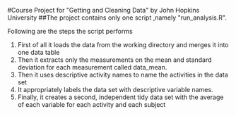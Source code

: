 
#Course Project for "Getting and Cleaning Data" by John Hopkins University
##The project contains only one script ,namely "run_analysis.R".

Following are the steps the script performs
1. First of all it loads the data from the working directory and merges it into one data table
2. Then it extracts only the measurements on the mean and standard deviation for each measurement called data_mean.
3. Then it uses descriptive activity names to name the activities in the data set
4. It appropriately labels the data set with descriptive variable names. 
5. Finally, it creates a second, independent tidy data set with the average of each variable for each activity and each subject
